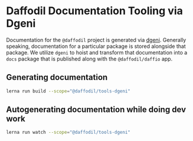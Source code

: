 # Daffodil Documentation Tooling via Dgeni

Documentation for the `@daffodil` project is generated via [dgeni](https://github.com/angular/dgeni). Generally speaking, documentation for a particular package is stored alongside that package. We utilize `dgeni` to hoist and transform that documentation into a `docs` package that is published along with the `@daffodil/daffio` app.

## Generating documentation

```bash
lerna run build --scope="@daffodil/tools-dgeni"
```

## Autogenerating documentation while doing dev work

```bash
lerna run watch --scope="@daffodil/tools-dgeni"
```
